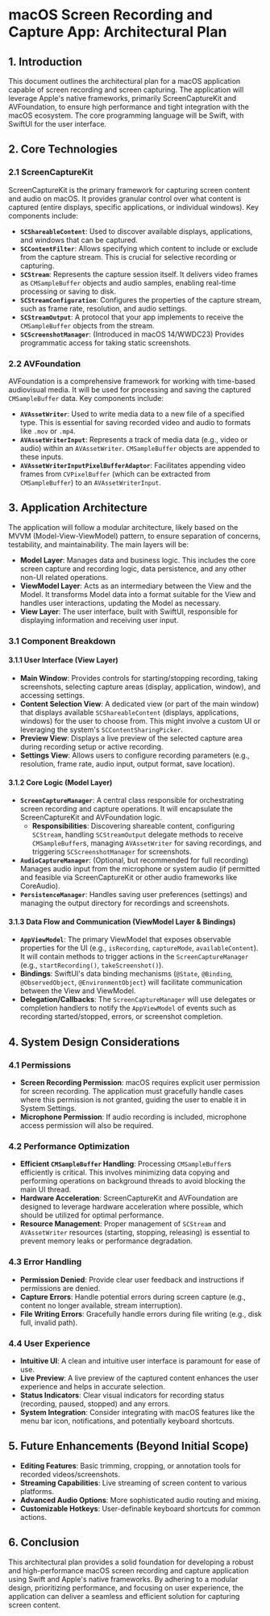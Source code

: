 # macOS Screen Recording and Capture App: Architectural Plan

## 1. Introduction

This document outlines the architectural plan for a macOS application capable of screen recording and screen capturing. The application will leverage Apple's native frameworks, primarily ScreenCaptureKit and AVFoundation, to ensure high performance and tight integration with the macOS ecosystem. The core programming language will be Swift, with SwiftUI for the user interface.

## 2. Core Technologies

### 2.1 ScreenCaptureKit

ScreenCaptureKit is the primary framework for capturing screen content and audio on macOS. It provides granular control over what content is captured (entire displays, specific applications, or individual windows). Key components include:

*   **`SCShareableContent`**: Used to discover available displays, applications, and windows that can be captured.
*   **`SCContentFilter`**: Allows specifying which content to include or exclude from the capture stream. This is crucial for selective recording or capturing.
*   **`SCStream`**: Represents the capture session itself. It delivers video frames as `CMSampleBuffer` objects and audio samples, enabling real-time processing or saving to disk.
*   **`SCStreamConfiguration`**: Configures the properties of the capture stream, such as frame rate, resolution, and audio settings.
*   **`SCStreamOutput`**: A protocol that your app implements to receive the `CMSampleBuffer` objects from the stream.
*   **`SCScreenshotManager`**: (Introduced in macOS 14/WWDC23) Provides programmatic access for taking static screenshots.

### 2.2 AVFoundation

AVFoundation is a comprehensive framework for working with time-based audiovisual media. It will be used for processing and saving the captured `CMSampleBuffer` data. Key components include:

*   **`AVAssetWriter`**: Used to write media data to a new file of a specified type. This is essential for saving recorded video and audio to formats like `.mov` or `.mp4`.
*   **`AVAssetWriterInput`**: Represents a track of media data (e.g., video or audio) within an `AVAssetWriter`. `CMSampleBuffer` objects are appended to these inputs.
*   **`AVAssetWriterInputPixelBufferAdaptor`**: Facilitates appending video frames from `CVPixelBuffer` (which can be extracted from `CMSampleBuffer`) to an `AVAssetWriterInput`.

## 3. Application Architecture

The application will follow a modular architecture, likely based on the MVVM (Model-View-ViewModel) pattern, to ensure separation of concerns, testability, and maintainability. The main layers will be:

*   **Model Layer**: Manages data and business logic. This includes the core screen capture and recording logic, data persistence, and any other non-UI related operations.
*   **ViewModel Layer**: Acts as an intermediary between the View and the Model. It transforms Model data into a format suitable for the View and handles user interactions, updating the Model as necessary.
*   **View Layer**: The user interface, built with SwiftUI, responsible for displaying information and receiving user input.

### 3.1 Component Breakdown

#### 3.1.1 User Interface (View Layer)

*   **Main Window**: Provides controls for starting/stopping recording, taking screenshots, selecting capture areas (display, application, window), and accessing settings.
*   **Content Selection View**: A dedicated view (or part of the main window) that displays available `SCShareableContent` (displays, applications, windows) for the user to choose from. This might involve a custom UI or leveraging the system's `SCContentSharingPicker`.
*   **Preview View**: Displays a live preview of the selected capture area during recording setup or active recording.
*   **Settings View**: Allows users to configure recording parameters (e.g., resolution, frame rate, audio input, output format, save location).

#### 3.1.2 Core Logic (Model Layer)

*   **`ScreenCaptureManager`**: A central class responsible for orchestrating screen recording and capture operations. It will encapsulate the ScreenCaptureKit and AVFoundation logic.
    *   **Responsibilities**: Discovering shareable content, configuring `SCStream`, handling `SCStreamOutput` delegate methods to receive `CMSampleBuffer`s, managing `AVAssetWriter` for saving recordings, and triggering `SCScreenshotManager` for screenshots.
*   **`AudioCaptureManager`**: (Optional, but recommended for full recording) Manages audio input from the microphone or system audio (if permitted and feasible via ScreenCaptureKit or other audio frameworks like CoreAudio).
*   **`PersistenceManager`**: Handles saving user preferences (settings) and managing the output directory for recordings and screenshots.

#### 3.1.3 Data Flow and Communication (ViewModel Layer & Bindings)

*   **`AppViewModel`**: The primary ViewModel that exposes observable properties for the UI (e.g., `isRecording`, `captureMode`, `availableContent`). It will contain methods to trigger actions in the `ScreenCaptureManager` (e.g., `startRecording()`, `takeScreenshot()`).
*   **Bindings**: SwiftUI's data binding mechanisms (`@State`, `@Binding`, `@ObservedObject`, `@EnvironmentObject`) will facilitate communication between the View and ViewModel.
*   **Delegation/Callbacks**: The `ScreenCaptureManager` will use delegates or completion handlers to notify the `AppViewModel` of events such as recording started/stopped, errors, or screenshot completion.

## 4. System Design Considerations

### 4.1 Permissions

*   **Screen Recording Permission**: macOS requires explicit user permission for screen recording. The application must gracefully handle cases where this permission is not granted, guiding the user to enable it in System Settings.
*   **Microphone Permission**: If audio recording is included, microphone access permission will also be required.

### 4.2 Performance Optimization

*   **Efficient `CMSampleBuffer` Handling**: Processing `CMSampleBuffer`s efficiently is critical. This involves minimizing data copying and performing operations on background threads to avoid blocking the main UI thread.
*   **Hardware Acceleration**: ScreenCaptureKit and AVFoundation are designed to leverage hardware acceleration where possible, which should be utilized for optimal performance.
*   **Resource Management**: Proper management of `SCStream` and `AVAssetWriter` resources (starting, stopping, releasing) is essential to prevent memory leaks or performance degradation.

### 4.3 Error Handling

*   **Permission Denied**: Provide clear user feedback and instructions if permissions are denied.
*   **Capture Errors**: Handle potential errors during screen capture (e.g., content no longer available, stream interruption).
*   **File Writing Errors**: Gracefully handle errors during file writing (e.g., disk full, invalid path).

### 4.4 User Experience

*   **Intuitive UI**: A clean and intuitive user interface is paramount for ease of use.
*   **Live Preview**: A live preview of the captured content enhances the user experience and helps in accurate selection.
*   **Status Indicators**: Clear visual indicators for recording status (recording, paused, stopped) and any errors.
*   **System Integration**: Consider integrating with macOS features like the menu bar icon, notifications, and potentially keyboard shortcuts.

## 5. Future Enhancements (Beyond Initial Scope)

*   **Editing Features**: Basic trimming, cropping, or annotation tools for recorded videos/screenshots.
*   **Streaming Capabilities**: Live streaming of screen content to various platforms.
*   **Advanced Audio Options**: More sophisticated audio routing and mixing.
*   **Customizable Hotkeys**: User-definable keyboard shortcuts for common actions.

## 6. Conclusion

This architectural plan provides a solid foundation for developing a robust and high-performance macOS screen recording and capture application using Swift and Apple's native frameworks. By adhering to a modular design, prioritizing performance, and focusing on user experience, the application can deliver a seamless and efficient solution for capturing screen content.

